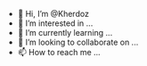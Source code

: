 - 👋 Hi, I’m @Kherdoz
- 👀 I’m interested in ...
- 🌱 I’m currently learning ...
- 💞️ I’m looking to collaborate on ...
- 📫 How to reach me ...

<!---
Kherdoz/Kherdoz is a ✨ special ✨ repository because its `README.md` (this file) appears on your GitHub profile.
You can click the Preview link to take a look at your changes.
--->
